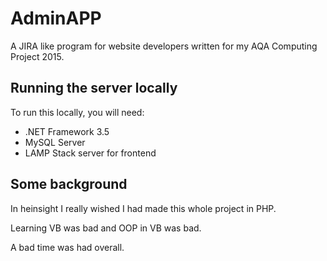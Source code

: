 # AdminAPP

A JIRA like program for website developers written for my AQA Computing Project 2015.

## Running the server locally

To run this locally, you will need: 

- .NET Framework 3.5
- MySQL Server
- LAMP Stack server for frontend

## Some background

In heinsight I really wished I had made this whole project in PHP.

Learning VB was bad and OOP in VB was bad.

A bad time was had overall.
